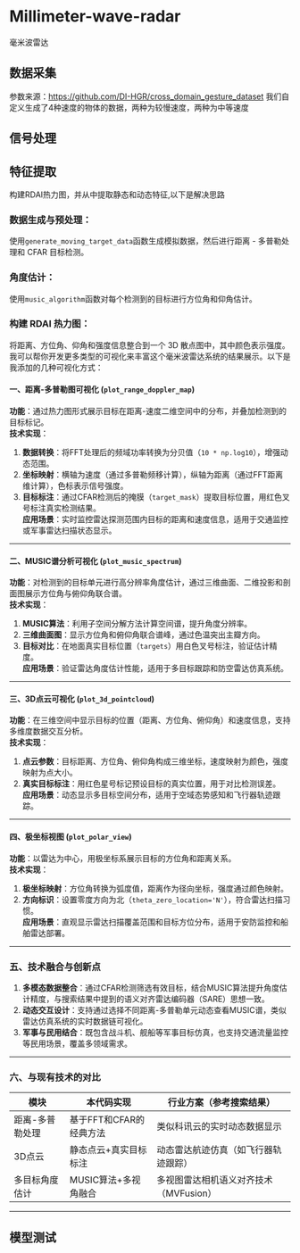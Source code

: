 # Millimeter-wave-radar
毫米波雷达

## 数据采集
参数来源：<https://github.com/DI-HGR/cross_domain_gesture_dataset>
我们自定义生成了4种速度的物体的数据，两种为较慢速度，两种为中等速度
## 信号处理

## 特征提取
构建RDAI热力图，并从中提取静态和动态特征,以下是解决思路
### 数据生成与预处理：
使用`generate_moving_target_data`函数生成模拟数据，然后进行距离 - 多普勒处理和 CFAR 目标检测。
### 角度估计：
使用`music_algorithm`函数对每个检测到的目标进行方位角和仰角估计。
### 构建 RDAI 热力图：
将距离、方位角、仰角和强度信息整合到一个 3D 散点图中，其中颜色表示强度。
我可以帮你开发更多类型的可视化来丰富这个毫米波雷达系统的结果展示。以下是我添加的几种可视化方式：



#### 一、距离-多普勒图可视化 (`plot_range_doppler_map`)
**功能**：通过热力图形式展示目标在距离-速度二维空间中的分布，并叠加检测到的目标标记。  
**技术实现**：  
1. **数据转换**：将FFT处理后的频域功率转换为分贝值（`10 * np.log10`），增强动态范围。  
2. **坐标映射**：横轴为速度（通过多普勒频移计算），纵轴为距离（通过FFT距离维计算），色标表示信号强度。  
3. **目标标注**：通过CFAR检测后的掩膜（`target_mask`）提取目标位置，用红色叉号标注真实检测结果。  
**应用场景**：实时监控雷达探测范围内目标的距离和速度信息，适用于交通监控或军事雷达扫描状态显示。

---

#### 二、MUSIC谱分析可视化 (`plot_music_spectrum`)
**功能**：对检测到的目标单元进行高分辨率角度估计，通过三维曲面、二维投影和剖面图展示方位角与俯仰角联合谱。  
**技术实现**：  
1. **MUSIC算法**：利用子空间分解方法计算空间谱，提升角度分辨率。  
2. **三维曲面图**：显示方位角和俯仰角联合谱峰，通过色温突出主瓣方向。  
3. **目标对比**：在地面真实目标位置（`targets`）用白色叉号标注，验证估计精度。  
**应用场景**：验证雷达角度估计性能，适用于多目标跟踪和防空雷达仿真系统。

---

#### 三、3D点云可视化 (`plot_3d_pointcloud`)
**功能**：在三维空间中显示目标的位置（距离、方位角、俯仰角）和速度信息，支持多维度数据交互分析。  
**技术实现**：  
1. **点云参数**：目标距离、方位角、俯仰角构成三维坐标，速度映射为颜色，强度映射为点大小。  
2. **真实目标标注**：用红色星号标记预设目标的真实位置，用于对比检测误差。  
**应用场景**：动态显示多目标空间分布，适用于空域态势感知和飞行器轨迹跟踪。

---

#### 四、极坐标视图 (`plot_polar_view`)
**功能**：以雷达为中心，用极坐标系展示目标的方位角和距离关系。  
**技术实现**：  
1. **极坐标映射**：方位角转换为弧度值，距离作为径向坐标，强度通过颜色映射。  
2. **方向标识**：设置零度方向为北（`theta_zero_location='N'`），符合雷达扫描习惯。  
**应用场景**：直观显示雷达扫描覆盖范围和目标方位分布，适用于安防监控和船舶雷达部署。

---

### 五、技术融合与创新点
1. **多模态数据整合**：通过CFAR检测筛选有效目标，结合MUSIC算法提升角度估计精度，与搜索结果中提到的语义对齐雷达编码器（SARE）思想一致。  
2. **动态交互设计**：支持通过选择不同距离-多普勒单元动态查看MUSIC谱，类似雷达仿真系统的实时数据链可视化。  
3. **军事与民用结合**：既包含战斗机、舰船等军事目标仿真，也支持交通流量监控等民用场景，覆盖多领域需求。

---

### 六、与现有技术的对比
| 模块               | 本代码实现                            | 行业方案（参考搜索结果）               |  
|--------------------|-------------------------------------|--------------------------------------|  
| 距离-多普勒处理     | 基于FFT和CFAR的经典方法               | 类似科讯云的实时动态数据显示       |  
| 3D点云             | 静态点云+真实目标标注                  | 动态雷达航迹仿真（如飞行器轨迹跟踪） |  
| 多目标角度估计      | MUSIC算法+多视角融合                  | 多视图雷达相机语义对齐技术（MVFusion） |  

---


## 模型测试
